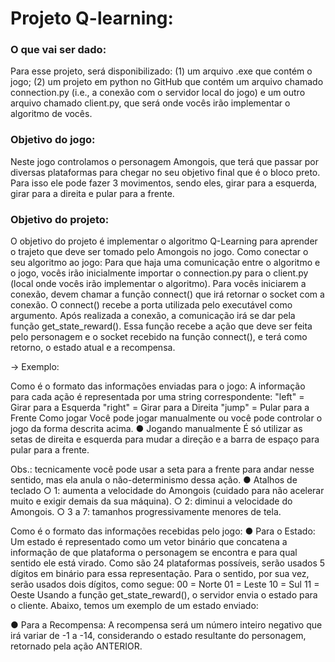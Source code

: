 <h1>Projeto Q-learning:</h1>
<h3>O que vai ser dado:</h3>

Para esse projeto, será disponibilizado: (1) um arquivo .exe que contém o jogo; (2) um projeto
em python no GitHub que contém um arquivo chamado connection.py (i.e., a conexão com o
servidor local do jogo) e um outro arquivo chamado client.py, que será onde vocês irão
implementar o algoritmo de vocês.

<h3>Objetivo do jogo:</h3>
Neste jogo controlamos o personagem Amongois, que terá que passar por diversas
plataformas para chegar no seu objetivo final que é o bloco preto. Para isso ele pode fazer 3
movimentos, sendo eles, girar para a esquerda, girar para a direita e pular para a frente.

<h3>Objetivo do projeto:</h3>
O objetivo do projeto é implementar o algoritmo Q-Learning para aprender o trajeto que deve
ser tomado pelo Amongois no jogo.
Como conectar o seu algoritmo ao jogo:
Para que haja uma comunicação entre o algoritmo e o jogo, vocês irão inicialmente importar o
connection.py para o client.py (local onde vocês irão implementar o algoritmo). Para vocês
iniciarem a conexão, devem chamar a função connect() que irá retornar o socket com a
conexão. O connect() recebe a porta utilizada pelo executável como argumento.
Após realizada a conexão, a comunicação irá se dar pela função get_state_reward(). Essa
função recebe a ação que deve ser feita pelo personagem e o socket recebido na função
connect(), e terá como retorno, o estado atual e a recompensa.

-> Exemplo:

Como é o formato das informações enviadas para o
jogo:
A informação para cada ação é representada por uma string correspondente:
&quot;left&quot; = Girar para a Esquerda
&quot;right&quot; = Girar para a Direita
&quot;jump&quot; = Pular para a Frente
Como jogar
Você pode jogar manualmente ou você pode controlar o jogo da forma descrita acima.
● Jogando manualmente
É só utilizar as setas de direita e esquerda para mudar a direção e a barra de espaço
para pular para a frente.

Obs.: tecnicamente você pode usar a seta para a frente para andar nesse sentido, mas
ela anula o não-determinismo dessa ação.
● Atalhos de teclado
○ 1: aumenta a velocidade do Amongois (cuidado para não acelerar muito e
exigir demais da sua máquina).
○ 2: diminui a velocidade do Amongois.
○ 3 a 7: tamanhos progressivamente menores de tela.

Como é o formato das informações recebidas pelo jogo:
● Para o Estado:
Um estado é representado como um vetor binário que concatena a informação de que
plataforma o personagem se encontra e para qual sentido ele está virado. Como são
24 plataformas possíveis, serão usados 5 dígitos em binário para essa representação.
Para o sentido, por sua vez, serão usados dois dígitos, como segue:
00 = Norte
01 = Leste
10 = Sul
11 = Oeste
Usando a função get_state_reward(), o servidor envia o estado para o cliente. Abaixo,
temos um exemplo de um estado enviado:

● Para a Recompensa:
A recompensa será um número inteiro negativo que irá variar de -1 a -14,
considerando o estado resultante do personagem, retornado pela ação ANTERIOR.
